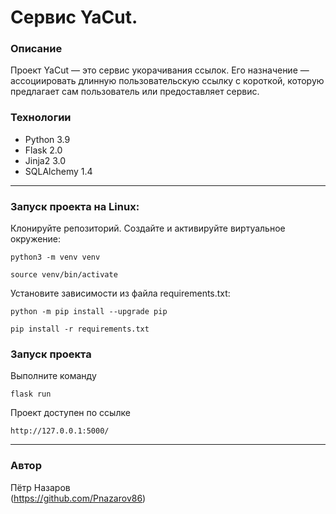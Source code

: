 # Cервис YaCut.

### Описание
Проект YaCut — это сервис укорачивания ссылок. Его назначение — ассоциировать длинную пользовательскую ссылку с короткой, которую предлагает сам пользователь или предоставляет сервис.

### Технологии
 - Python 3.9
 - Flask  2.0
 - Jinja2 3.0
 - SQLAlchemy 1.4
____
### Запуск проекта на Linux:
Клонируйте репозиторий.
Создайте и активируйте виртуальное окружение:
```
python3 -m venv venv
```
```
source venv/bin/activate
```
Установите зависимости из файла requirements.txt:
```
python -m pip install --upgrade pip
```
```
pip install -r requirements.txt
```
### Запуск проекта
Выполните команду
```
flask run
```
Проект доступен по ссылке
```
http://127.0.0.1:5000/
```

____
### Автор  
Пётр Назаров  
(https://github.com/Pnazarov86)
